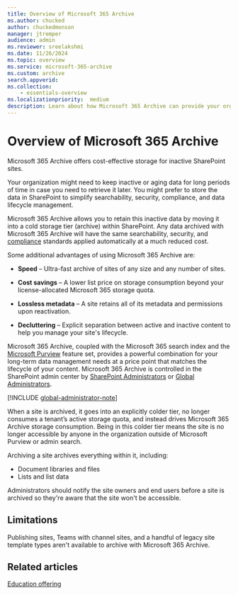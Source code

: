 ```yaml
---
title: Overview of Microsoft 365 Archive
ms.author: chucked
author: chuckedmonson
manager: jtremper
audience: admin
ms.reviewer: sreelakshmi
ms.date: 11/26/2024
ms.topic: overview
ms.service: microsoft-365-archive
ms.custom: archive
search.appverid:
ms.collection:
    - essentials-overview
ms.localizationpriority:  medium
description: Learn about how Microsoft 365 Archive can provide your organization with cost-effective storage solutions.
---
```


# Overview of Microsoft 365 Archive

Microsoft 365 Archive offers cost-effective storage for inactive SharePoint sites.

Your organization might need to keep inactive or aging data for long periods of time in case you need to retrieve it later. You might prefer to store the data in SharePoint to simplify searchability, security, compliance, and data lifecycle management.

Microsoft 365 Archive allows you to retain this inactive data by moving it into a cold storage tier (archive) within SharePoint. Any data archived with Microsoft 365 Archive will have the same searchability, security, and [compliance](archive-compliance.md) standards applied automatically at a much reduced cost.

Some additional advantages of using Microsoft 365 Archive are:

- **Speed** – Ultra-fast archive of sites of any size and any number of sites.

- **Cost savings** – A lower list price on storage consumption beyond your license-allocated Microsoft 365 storage quota.

- **Lossless metadata** – A site retains all of its metadata and permissions upon reactivation.

- **Decluttering** – Explicit separation between active and inactive content to help you manage your site's lifecycle.

Microsoft 365 Archive, coupled with the Microsoft 365 search index and the [Microsoft Purview](/purview/purview) feature set, provides a powerful combination for your long-term data management needs at a price point that matches the lifecycle of your content. Microsoft 365 Archive is controlled in the SharePoint admin center by [SharePoint Administrators](/entra/identity/role-based-access-control/permissions-reference#sharepoint-administrator) or [Global Administrators](/entra/identity/role-based-access-control/permissions-reference#global-administrator).

[!INCLUDE [global-administrator-note](../includes/global-administrator-note.md)]

When a site is archived, it goes into an explicitly colder tier, no longer consumes a tenant’s active storage quota, and instead drives Microsoft 365 Archive storage consumption. Being in this colder tier means the site is no longer accessible by anyone in the organization outside of Microsoft Purview or admin search.

Archiving a site archives everything within it, including:

- Document libraries and files
- Lists and list data

Administrators should notify the site owners and end users before a site is archived so they're aware that the site won't be accessible.

## Limitations

Publishing sites, Teams with channel sites, and a handful of legacy site template types aren't available to archive with Microsoft 365 Archive.

## Related articles

[Education offering](archive-education-offering.md)


<!---
## Preview limitations

> [!NOTE]
> These limitations are temporary during the preview. Unless otherwise stated, these limitations will be resolved when the product is available for general release.

- As a part of the preview, tenants with more than 50,000 sites might face issues while trying to enumerate archived sites on the **Archived sites** page. Applicable enhancements are scheduled to roll out in the future. In this scenario, PowerShell can be used to more efficiently archive sites and manage archived content.

- Currently, archived content exported via eDiscovery doesn't require site reactivation for exporting, but will require it before general release.

- Currently, end user search results won't show any archived content.

- Columns such as Archived Date and Archived By aren't currently available but are planned and will be rolled out when available.

- For multi-geo tenants, while data residency requirements are honored, site moves aren't supported. Archived sites will need to be reactivated prior to any move.

- Currently, tenant rename isn't supported on archived sites. Sites will need to be reactivated before a tenant rename is triggered.

- Archiving a site that is currently enrolled in Microsoft 365 Backup will be blocked.

- If you archive a site that has a library syncing to a device, that device's sync client will display errors after the site is archived. We recommend that you remove syncing libraries before archiving a site.
--->
